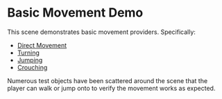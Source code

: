 # Basic Movement Demo

This scene demonstrates basic movement providers. Specifically:
 - [Direct Movement](https://godotvr.github.io/godot-xr-tools/docs/direct/)
 - [Turning](https://godotvr.github.io/godot-xr-tools/docs/turn/)
 - [Jumping](https://godotvr.github.io/godot-xr-tools/docs/jump/)
 - [Crouching](https://godotvr.github.io/godot-xr-tools/docs/crouching/)

Numerous test objects have been scattered around the scene that the player can
walk or jump onto to verify the movement works as expected.
